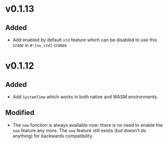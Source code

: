 # v0.1.13

## Added
- Add enabled by default `std` feature which can be disabled to use this crate in `#![no_std]`  crates

# v0.1.12
## Added 
- Add `SystemTime` which works in both native and WASM environments.

## Modified
- The `now` function is always available now: there is no need to enable the `now` feature any more. The `now` feature
  still exists (but doesn’t do anything) for backwards compatibility.